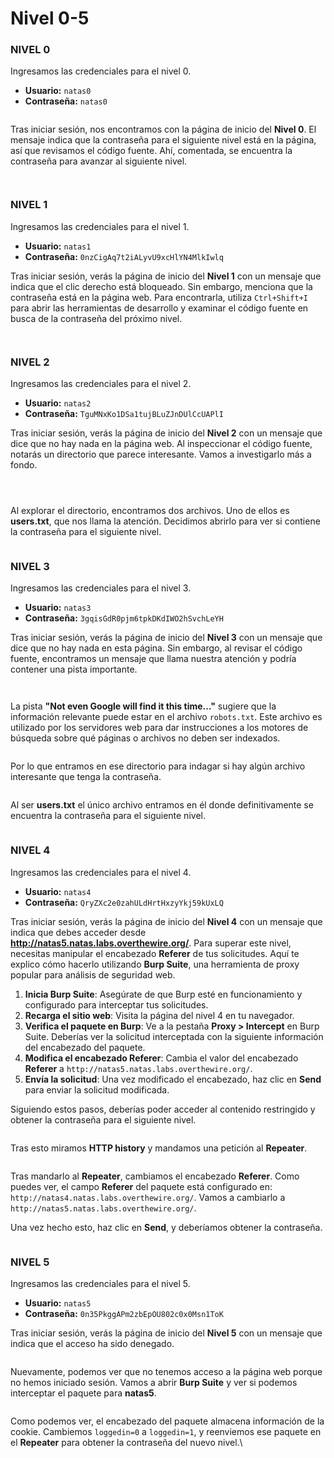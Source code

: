 # Nivel 0-5

### NIVEL 0

Ingresamos las credenciales para el nivel 0.

* **Usuario:** `natas0`
* **Contraseña:** `natas0`

<figure><img src="../../../.gitbook/assets/image (334).png" alt=""><figcaption></figcaption></figure>

Tras iniciar sesión, nos encontramos con la página de inicio del **Nivel 0**. El mensaje indica que la contraseña para el siguiente nivel está en la página, así que revisamos el código fuente. Ahí, comentada, se encuentra la contraseña para avanzar al siguiente nivel.

<figure><img src="../../../.gitbook/assets/image (335).png" alt=""><figcaption></figcaption></figure>

<figure><img src="../../../.gitbook/assets/image (336).png" alt=""><figcaption></figcaption></figure>

### NIVEL 1

Ingresamos las credenciales para el nivel 1.

* **Usuario:** `natas1`
* **Contraseña:** `0nzCigAq7t2iALyvU9xcHlYN4MlkIwlq`

Tras iniciar sesión, verás la página de inicio del **Nivel 1** con un mensaje que indica que el clic derecho está bloqueado. Sin embargo, menciona que la contraseña está en la página web. Para encontrarla, utiliza `Ctrl+Shift+I` para abrir las herramientas de desarrollo y examinar el código fuente en busca de la contraseña del próximo nivel.

<figure><img src="../../../.gitbook/assets/image (337).png" alt=""><figcaption></figcaption></figure>

<figure><img src="../../../.gitbook/assets/image (338).png" alt=""><figcaption></figcaption></figure>

### NIVEL 2

Ingresamos las credenciales para el nivel 2.

* **Usuario:** `natas2`
* **Contraseña:** `TguMNxKo1DSa1tujBLuZJnDUlCcUAPlI`

Tras iniciar sesión, verás la página de inicio del **Nivel 2** con un mensaje que dice que no hay nada en la página web. Al inspeccionar el código fuente, notarás un directorio que parece interesante. Vamos a investigarlo más a fondo.

<figure><img src="../../../.gitbook/assets/image (339).png" alt=""><figcaption></figcaption></figure>

<figure><img src="../../../.gitbook/assets/image (340).png" alt=""><figcaption></figcaption></figure>

<figure><img src="../../../.gitbook/assets/image (341).png" alt=""><figcaption></figcaption></figure>

Al explorar el directorio, encontramos dos archivos. Uno de ellos es **users.txt**, que nos llama la atención. Decidimos abrirlo para ver si contiene la contraseña para el siguiente nivel.

<figure><img src="../../../.gitbook/assets/image (342).png" alt=""><figcaption></figcaption></figure>

### NIVEL 3

Ingresamos las credenciales para el nivel 3.

* **Usuario:** `natas3`
* **Contraseña:** `3gqisGdR0pjm6tpkDKdIWO2hSvchLeYH`

Tras iniciar sesión, verás la página de inicio del **Nivel 3** con un mensaje que dice que no hay nada en esta página. Sin embargo, al revisar el código fuente, encontramos un mensaje que llama nuestra atención y podría contener una pista importante.

<figure><img src="../../../.gitbook/assets/image (343).png" alt=""><figcaption></figcaption></figure>

<figure><img src="../../../.gitbook/assets/image (344).png" alt=""><figcaption></figcaption></figure>

La pista **"Not even Google will find it this time…"** sugiere que la información relevante puede estar en el archivo `robots.txt`. Este archivo es utilizado por los servidores web para dar instrucciones a los motores de búsqueda sobre qué páginas o archivos no deben ser indexados.

<figure><img src="../../../.gitbook/assets/image (345).png" alt=""><figcaption></figcaption></figure>

Por lo que entramos en ese directorio para indagar si hay algún archivo interesante que tenga la contraseña.

<figure><img src="../../../.gitbook/assets/image (346).png" alt=""><figcaption></figcaption></figure>

Al ser **users.txt** el único archivo entramos en él donde definitivamente se encuentra la contraseña para el siguiente nivel.

<figure><img src="../../../.gitbook/assets/image (347).png" alt=""><figcaption></figcaption></figure>

### NIVEL 4

Ingresamos las credenciales para el nivel 4.

* **Usuario:** `natas4`
* **Contraseña:** `QryZXc2e0zahULdHrtHxzyYkj59kUxLQ`

Tras iniciar sesión, verás la página de inicio del **Nivel 4** con un mensaje que indica que debes acceder desde **http://natas5.natas.labs.overthewire.org/**. Para superar este nivel, necesitas manipular el encabezado **Referer** de tus solicitudes. Aquí te explico cómo hacerlo utilizando **Burp Suite**, una herramienta de proxy popular para análisis de seguridad web.

1. **Inicia Burp Suite**: Asegúrate de que Burp esté en funcionamiento y configurado para interceptar tus solicitudes.
2. **Recarga el sitio web**: Visita la página del nivel 4 en tu navegador.
3. **Verifica el paquete en Burp**: Ve a la pestaña **Proxy > Intercept** en Burp Suite. Deberías ver la solicitud interceptada con la siguiente información del encabezado del paquete.
4. **Modifica el encabezado Referer**: Cambia el valor del encabezado **Referer** a `http://natas5.natas.labs.overthewire.org/`.
5. **Envía la solicitud**: Una vez modificado el encabezado, haz clic en **Send** para enviar la solicitud modificada.

Siguiendo estos pasos, deberías poder acceder al contenido restringido y obtener la contraseña para el siguiente nivel.

<figure><img src="../../../.gitbook/assets/Captura de pantalla 2024-08-18 163839.png" alt=""><figcaption></figcaption></figure>

Tras esto miramos **HTTP history** y mandamos una petición al **Repeater**.

<figure><img src="../../../.gitbook/assets/image (328).png" alt=""><figcaption></figcaption></figure>

Tras mandarlo al **Repeater**, cambiamos el encabezado **Referer**. Como puedes ver, el campo **Referer** del paquete está configurado en: `http://natas4.natas.labs.overthewire.org/`. Vamos a cambiarlo a `http://natas5.natas.labs.overthewire.org/`.

Una vez hecho esto, haz clic en **Send**, y deberíamos obtener la contraseña.

<figure><img src="../../../.gitbook/assets/image (329).png" alt=""><figcaption></figcaption></figure>

### NIVEL 5

Ingresamos las credenciales para el nivel 5.

* **Usuario:** `natas5`
* **Contraseña:** `0n35PkggAPm2zbEpOU802c0x0Msn1ToK`

Tras iniciar sesión, verás la página de inicio del **Nivel 5** con un mensaje que indica que el acceso ha sido denegado.

<figure><img src="../../../.gitbook/assets/image (330).png" alt=""><figcaption></figcaption></figure>

Nuevamente, podemos ver que no tenemos acceso a la página web porque no hemos iniciado sesión. Vamos a abrir **Burp Suite** y ver si podemos interceptar el paquete para **natas5**.

<figure><img src="../../../.gitbook/assets/image (331).png" alt=""><figcaption></figcaption></figure>

Como podemos ver, el encabezado del paquete almacena información de la cookie. Cambiemos `loggedin=0` a `loggedin=1`, y reenviemos ese paquete en el **Repeater** para obtener la contraseña del nuevo nivel.\


<figure><img src="../../../.gitbook/assets/image (332).png" alt=""><figcaption></figcaption></figure>

